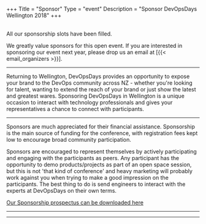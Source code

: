 +++
Title = "Sponsor"
Type = "event"
Description = "Sponsor DevOpsDays Wellington 2018"
+++

<br/>All our sponsorship slots have been filled.

We greatly value sponsors for this open event.  If you are interested in sponsoring our event next year, please drop us an email at [{{< email_organizers >}}].

<hr>
Returning to Wellington, DevOpsDays provides an opportunity to expose your brand to the DevOps community across NZ - whether you're looking for talent, wanting to extend the reach of your brand or just show the latest and greatest wares. Sponsoring DevOpsDays in Wellington is a unique occasion to interact with technology professionals and gives your representatives a chance to connect with participants.
<hr/>

Sponsors are much appreciated for their financial assistance. Sponsorship is the main source of funding for the conference, with registration fees kept low to encourage broad community participation.

Sponsors are encouraged to represent themselves by actively participating and engaging with the participants as peers. Any participant has the opportunity to demo products/projects as part of an open space session, but this is not 'that kind of conference' and heavy marketing will probably work against you when trying to make a good impression on the participants. The best thing to do is send engineers to interact with the experts at DevOpsDays on their own terms.

<a href="https://drive.google.com/file/d/17lTxUWtqWtHO6s3jydELpDMKt7QpIpWu/view?usp=sharing">Our Sponsorship prospectus can be downloaded here</a>
<hr/>
<hr/>
